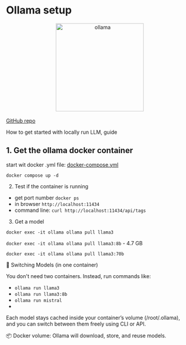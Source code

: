 # Ollama setup

<div align="center">
  <a href="https://ollama.com">
    <img alt="ollama" width="240" src="https://github.com/ollama/ollama/assets/3325447/0d0b44e2-8f4a-4e99-9b52-a5c1c741c8f7">
  </a>
</div>

[GitHub repo](https://github.com/ollama/ollama)

How to get started with locally run LLM, guide

## 1. Get the ollama docker container

start wit docker .yml file:
[docker-compose.yml](../docker-compose.yml)

`docker compose up -d`

2. Test if the container is running

- get port number `docker ps` 
- in browser `http://localhost:11434`
- command line: `curl http://localhost:11434/api/tags`

3. Get a model

`docker exec -it ollama ollama pull llama3`

`docker exec -it ollama ollama pull llama3:8b` - 4.7 GB

`docker exec -it ollama ollama pull llama3:70b`

🔄 Switching Models (in one container)

You don't need two containers. Instead, run commands like:

- `ollama run llama3`
- `ollama run llama3:8b`
- `ollama run mistral`
- 
Each model stays cached inside your container’s volume (/root/.ollama), and you can switch between them freely using CLI or API.

📦 Docker volume: Ollama will download, store, and reuse models.


